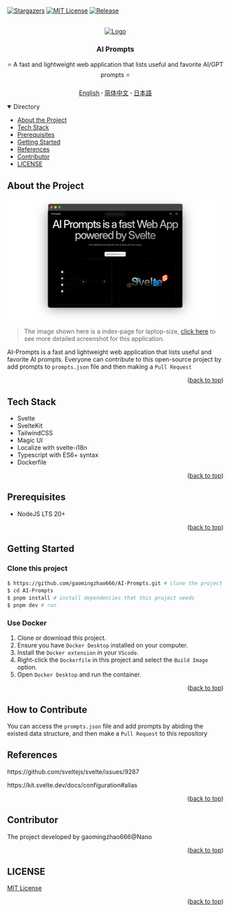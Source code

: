 <a name="readme-top"></a>

[![Stargazers][stars-shield]][stars-url]
[![MIT License][license-shield]][license-url]
[![Release][release-shield]][release-url]

<br />
<div align="center">
  <a href="https://github.com/gaomingzhao666/AI-Prompts">
    <img src="/static/favicon.ico" alt="Logo" width="100" height="100">
  </a>

  <h3 align="center">AI Prompts</h3>

  <p align="center">
    ⭐ A fast and lightweight web application that lists useful and favorite AI/GPT prompts ⭐
    <br />
    <br />
    <a href="https://github.com/gaomingzhao666/AI-Prompts/blob/master/README.md">English</a>
      <strong> · </strong>
    <a href="https://github.com/gaomingzhao666/AI-Prompts/blob/master/README-CN.md">简体中文</a>
      <strong> · </strong>
    <a href="https://github.com/gaomingzhao666/AI-Prompts/blob/master/README-JP.md">日本語</a>
  </p>
</div>

<details open>
  <summary>Directory</summary>
  <ul>
    <li><a href="#introduction-of-project">About the Project</a></li>
    <li><a href="#build-with">Tech Stack</a></li>
    <li><a href="#Runtime-requirement">Prerequisites</a></li>
    <li><a href="#how-to-run-this-application">Getting Started</a></li>
    <li><a href="#references">References</a></li>
    <li><a href="#contributor">Contributor</a></li>
    <li><a href="#license">LICENSE</a></li>
  </ul>
</details>

## About the Project

<p align="center">
    <img src="/SCREENSHOT/index-mockup.png">
</p>

> The image shown here is a index-page for laptop-size, [click here](https://github.com/gaomingzhao666/AI-Prompts/tree/main/SCREENSHOT) to see more detailed screenshot for this application.

AI-Prompts is a fast and lightweight web application that lists useful and favorite AI prompts. Everyone can contribute to this open-source project by add prompts to `prompts.json` file and then making a `Pull Request`

<p align="right">(<a href="#readme-top">back to top</a>)</p>

## Tech Stack

- Svelte
- SvelteKit
- TailwindCSS
- Magic UI
- Localize with svelte-i18n
- Typescript with ES6+ syntax
- Dockerfile

<p align="right">(<a href="#readme-top">back to top</a>)</p>

## Prerequisites

- NodeJS LTS 20+

<p align="right">(<a href="#readme-top">back to top</a>)</p>

## Getting Started

### Clone this project

```sh
$ https://github.com/gaomingzhao666/AI-Prompts.git # clone the project
$ cd AI-Prompts
$ pnpm install # install dependencies that this project needs
$ pnpm dev # run
```

### Use Docker

1. Clone or download this project.
2. Ensure you have `Docker Desktop` installed on your computer.
3. Install the `Docker extension` in your `VScode`.
4. Right-click the `Dockerfile` in this project and select the `Build Image` option.
5. Open `Docker Desktop` and run the container.

<p align="right">(<a href="#readme-top">back to top</a>)</p>

## How to Contribute

You can access the `prompts.json` file and add prompts by abiding the existed data structure, and then make a `Pull Request` to this repository

## References

<p align="left">https://github.com/sveltejs/svelte/issues/9287</p>
<p align="left">https://kit.svelte.dev/docs/configuration#alias</p>

<p align="right">(<a href="#readme-top">back to top</a>)</p>

## Contributor

The project developed by gaomingzhao666@Nano

<p align="right">(<a href="#readme-top">back to top</a>)</p>

## LICENSE

[MIT License](https://github.com/gaomingzhao666/AI-Prompts/blob/main/LICENSE)

<p align="right">(<a href="#readme-top">back to top</a>)</p>

[stars-shield]: https://img.shields.io/github/stars/gaomingzhao666/AI-Prompts?style=for-the-badge
[stars-url]: https://github.com/gaomingzhao666/AI-Prompts/stargazers
[license-shield]: https://img.shields.io/badge/license-MIT-green?style=for-the-badge
[license-url]: https://github.com/gaomingzhao666/AI-Prompts/blob/main/LICENSE
[release-shield]: https://img.shields.io/github/v/release/gaomingzhao666/AI-Prompts?style=for-the-badge
[release-url]: https://github.com/gaomingzhao666/AI-Prompts/releases
